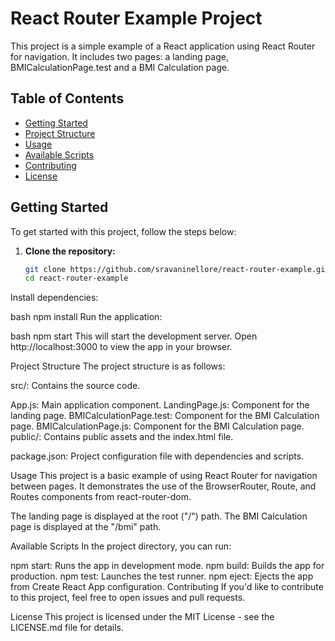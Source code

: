 # React Router Example Project

This project is a simple example of a React application using React Router for navigation. It includes two pages: a landing page, BMICalculationPage.test and a BMI Calculation page.

## Table of Contents

- [Getting Started](#getting-started)
- [Project Structure](#project-structure)
- [Usage](#usage)
- [Available Scripts](#available-scripts)
- [Contributing](#contributing)
- [License](#license)

## Getting Started

To get started with this project, follow the steps below:

1. **Clone the repository:**
   ```bash
   git clone https://github.com/sravaninellore/react-router-example.git
   cd react-router-example
Install dependencies:

bash
npm install
Run the application:

bash
npm start
This will start the development server. Open http://localhost:3000 to view the app in your browser.

Project Structure
The project structure is as follows:

src/: Contains the source code.

App.js: Main application component.
LandingPage.js: Component for the landing page.
BMICalculationPage.test: Component for the BMI Calculation page. 
BMICalculationPage.js: Component for the BMI Calculation page.
public/: Contains public assets and the index.html file.

package.json: Project configuration file with dependencies and scripts.

Usage
This project is a basic example of using React Router for navigation between pages. It demonstrates the use of the BrowserRouter, Route, and Routes components from react-router-dom.

The landing page is displayed at the root ("/") path.
The BMI Calculation page is displayed at the "/bmi" path.

Available Scripts
In the project directory, you can run:

npm start: Runs the app in development mode.
npm build: Builds the app for production.
npm test: Launches the test runner.
npm eject: Ejects the app from Create React App configuration.
Contributing
If you'd like to contribute to this project, feel free to open issues and pull requests.

License
This project is licensed under the MIT License - see the LICENSE.md file for details.
